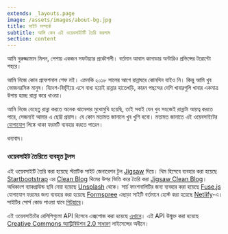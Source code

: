 ```yaml
---
extends: _layouts.page
image: /assets/images/about-bg.jpg
title: সাইট সম্পর্কে
subtitle: আমি কেন এই ওয়েবসাইটটি তৈরি করলাম
section: content
---
```



আমি নুরুজ্জামান মিলন, পেশায় একজন সফটয়্যার প্রকৌশলী। বর্তমান আবাস কানাডার অন্টারিও প্রভিন্সের টরোন্টো শহরে।

আমি নিজে কোন প্রফেশনাল শেফ নই। এমনকি ২০১৮ সালের আগে রান্নাঘরে কোনদিন যাইও নি। কিন্তু আমি খুব ভোজনরসিক মানুষ। বিদেশ-বিভূঁইয়ে এসে বাধ্য হয়েই রান্নার হাতেখড়ি, কারন পছন্দের দেশি খাবারগুলি খাবার একমাত্র উপায় হচ্ছে রান্না করে খাওয়া।

আমি নিজে যেহেতু রান্না করতে অনেক ঝামেলার মুখোমুখি হয়েছি, তাই সবাই যেন খুব সহজেই রান্নাটা আয়ত্ব করতে পারে, সেজন্যই আমার এ ছোট্ট প্রয়াস। যে কোন মতামত জানালে খুব খুশি হবো। মতামত জানাতে এই ওয়েবসাইটের [যোগাযোগ](/contact) লিঙ্কে থাকা ফরমটি ব্যবহার করতে পারেন।

ধন্যবাদ।

### ওয়েবসাইট তৈরিতে ব্যবহৃত টুলস

এই ওয়েবসাইটি তৈরি করা হয়েছে স্ট্যাটিক সাইট জেনারেশন টুল [Jigsaw](https://jigsaw.tighten.co) দিয়ে। থিম হিসেবে ব্যবহার করা হয়েছে
[Startbootstrap](https://startbootstrap.com) এর [Clean Blog](https://startbootstrap.com/themes/clean-blog)
থিমের উপর ভিত্তি করে তৈরি করা [Jigsaw Clean Blog](https://github.com/rickwest/jigsaw-clean-blog)। অধিকাংশ ব্যাকগ্রাউন্ড
ছবি নেয়া হয়েছে [Unsplash](https://unsplash.com) থেকে। সার্চ ফাংশনালিটির জন্য ব্যবহার করা হয়েছে [Fuse.js](https://fusejs.io)
যোগাযোগ ফরমের জন্য ব্যবহার করা হয়েছে [Formspree](https://formspree.io/) এছাড়া সাইটি বর্তমানে হোস্ট করা হয়েছে [Netlify](https://www.netlify.com)-এ। সাইটির সোর্স কোড পাওয়া যাবে [গিটহাবে](https://github.com/milon/recipes)।

এই ওয়েবসাইটের রেসিপিগুলো API হিসেবে এক্সপোজ করা হয়েছে [এখানে](https://easy-recipes.netlify.app/api/index.json)। এই API
উন্মুক্ত করা হয়েছে [Creative Commons অ্যাট্রিবিউশন 2.0 সাধারণ](https://creativecommons.org/licenses/by/2.0/deed.bn) লাইসেন্সের
অধীনে। 

